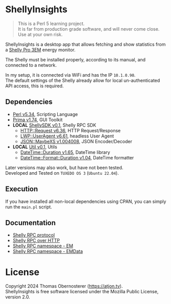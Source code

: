 # ShellyInsights

> This is a Perl 5 learning project.  
> It is far from production grade software, and will never come close.  
> Use at your own risk.
 
ShellyInsights is a desktop app that allows fetching and show statistics from a [Shelly Pro 3EM](https://www.shelly.com/products/shelly-pro-3em-x1) energy monitor.

The Shelly must be installed properly, according to its manual, and connected to a network.  

In my setup, it is connected via WiFi and has the IP `10.1.0.90`.  
The default settings of the Shelly already allow for local un-authenticated API access, this is required.

## Dependencies

* [Perl v5.34](https://www.perl.org/get.html#unix_like), Scripting Language
* [Prima v1.74](https://metacpan.org/dist/Prima), GUI Toolkit
* **LOCAL** [ShellySDK v0.1](/lib/ShellySDK.pm), Shelly RPC SDK
  * [HTTP::Request v6.36](https://metacpan.org/pod/HTTP::Request), HTTP Request/Response
  * [LWP::UserAgent v6.61](https://metacpan.org/pod/LWP::UserAgent), headless User Agent
  * [JSON::MaybeXS v1.004008](https://metacpan.org/pod/JSON::MaybeXS), JSON Encoder/Decoder
* **LOCAL** [Util v0.1](./lib/Util.pm), Utils
  * [DateTime::Duration v1.65](https://metacpan.org/dist/DateTime), DateTime library
  * [DateTime::Format::Duration v1.04](https://metacpan.org/dist/DateTime-Format-Duration), DateTime formatter

Later versions may also work, but have not been tested.  
Developed and Tested on `TUXEDO OS 3` (`Ubuntu 22.04`).

## Execution

If you have installed all non-local dependencies using CPAN, you can simply run the `main.pl` script.

## Documentation

* [Shelly RPC protocol](https://shelly-api-docs.shelly.cloud/gen2/General/RPCProtocol)
* [Shelly RPC over HTTP](https://shelly-api-docs.shelly.cloud/gen2/General/RPCChannels#http)
* [Shelly RPC namespace - EM](https://shelly-api-docs.shelly.cloud/gen2/ComponentsAndServices/EM)
* [Shelly RPC namespace - EMData](https://shelly-api-docs.shelly.cloud/gen2/ComponentsAndServices/EMData)

# License

Copyright 2024 Thomas Obernosterer (https://atjon.tv).  
ShellyInsights is free software licensed under the Mozilla Public License, version 2.0.